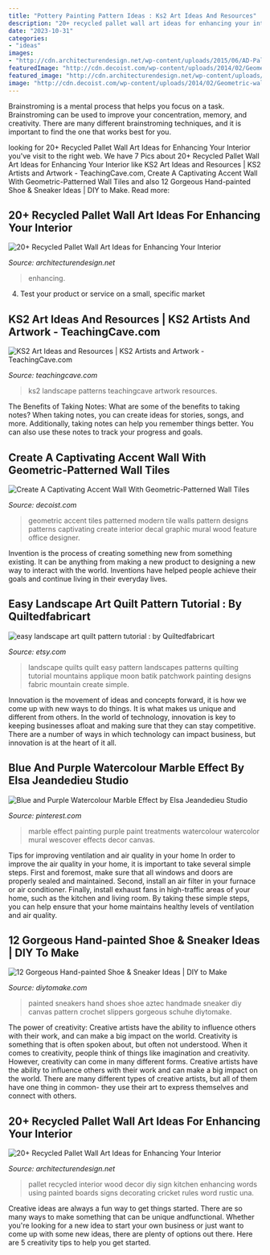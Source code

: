 ```yaml
---
title: "Pottery Painting Pattern Ideas : Ks2 Art Ideas And Resources"
description: "20+ recycled pallet wall art ideas for enhancing your interior"
date: "2023-10-31"
categories:
- "ideas"
images:
- "http://cdn.architecturendesign.net/wp-content/uploads/2015/06/AD-Pallet-Wall-Art-7.jpg"
featuredImage: "http://cdn.decoist.com/wp-content/uploads/2014/02/Geometric-wall-decal-ideas-for-modern-home.jpg"
featured_image: "http://cdn.architecturendesign.net/wp-content/uploads/2015/06/AD-Pallet-Wall-Art-7.jpg"
image: "http://cdn.decoist.com/wp-content/uploads/2014/02/Geometric-wall-decal-ideas-for-modern-home.jpg"
---
```



Brainstroming is a mental process that helps you focus on a task. Brainstroming can be used to improve your concentration, memory, and creativity. There are many different brainstroming techniques, and it is important to find the one that works best for you.

	

		
looking for 20+ Recycled Pallet Wall Art Ideas for Enhancing Your Interior you've visit to the right web. We have 7 Pics about 20+ Recycled Pallet Wall Art Ideas for Enhancing Your Interior like KS2 Art Ideas and Resources | KS2 Artists and Artwork - TeachingCave.com, Create A Captivating Accent Wall With Geometric-Patterned Wall Tiles and also 12 Gorgeous Hand-painted Shoe &amp; Sneaker Ideas | DIY to Make. Read more:
		
    
## 20+ Recycled Pallet Wall Art Ideas For Enhancing Your Interior

<img loading=lazy src="https://cdn.architecturendesign.net/wp-content/uploads/2015/06/AD-Pallet-Wall-Art-20.jpg" onerror="this.onerror=null;this.src='https://tse1.mm.bing.net/th?id=OIP.qmvGSoMFNI_DEIH-u0OUHQHaJ4&amp;pid=15.1';" alt="20+ Recycled Pallet Wall Art Ideas for Enhancing Your Interior">

_Source: architecturendesign.net_

>enhancing. 

	

4. Test your product or service on a small, specific market

    
## KS2 Art Ideas And Resources | KS2 Artists And Artwork - TeachingCave.com

<img loading=lazy src="https://www.teachingcave.com/wp-content/uploads/2013/11/Art-landscape.jpg" onerror="this.onerror=null;this.src='https://tse3.mm.bing.net/th?id=OIP.7Ov8nWH42tUznv_AKFQeEgAAAA&amp;pid=15.1';" alt="KS2 Art Ideas and Resources | KS2 Artists and Artwork - TeachingCave.com">

_Source: teachingcave.com_

>ks2 landscape patterns teachingcave artwork resources. 

	

The Benefits of Taking Notes: What are some of the benefits to taking notes?
When taking notes, you can create ideas for stories, songs, and more. Additionally, taking notes can help you remember things better. You can also use these notes to track your progress and goals.

    
## Create A Captivating Accent Wall With Geometric-Patterned Wall Tiles

<img loading=lazy src="http://cdn.decoist.com/wp-content/uploads/2014/02/Geometric-wall-decal-ideas-for-modern-home.jpg" onerror="this.onerror=null;this.src='https://tse3.mm.bing.net/th?id=OIP.WdXl8_pSZDlZ0SFenhcAZQHaK3&amp;pid=15.1';" alt="Create A Captivating Accent Wall With Geometric-Patterned Wall Tiles">

_Source: decoist.com_

>geometric accent tiles patterned modern tile walls pattern designs patterns captivating create interior decal graphic mural wood feature office designer. 

	

Invention is the process of creating something new from something existing. It can be anything from making a new product to designing a new way to interact with the world. Inventions have helped people achieve their goals and continue living in their everyday lives.

    
## Easy Landscape Art Quilt Pattern Tutorial : By Quiltedfabricart

<img loading=lazy src="http://img0.etsystatic.com/000/0/5903934/il_570xN.295133790.jpg" onerror="this.onerror=null;this.src='https://tse3.mm.bing.net/th?id=OIP.R5I75g3ZaN8WoRqq1CT5QgHaJ4&amp;pid=15.1';" alt="easy landscape art quilt pattern tutorial : by Quiltedfabricart">

_Source: etsy.com_

>landscape quilts quilt easy pattern landscapes patterns quilting tutorial mountains applique moon batik patchwork painting designs fabric mountain create simple. 

	

Innovation is the movement of ideas and concepts forward, it is how we come up with new ways to do things. It is what makes us unique and different from others. In the world of technology, innovation is key to keeping businesses afloat and making sure that they can stay competitive. There are a number of ways in which technology can impact business, but innovation is at the heart of it all.

    
## Blue And Purple Watercolour Marble Effect By Elsa Jeandedieu Studio

<img loading=lazy src="https://i.pinimg.com/736x/e5/07/68/e50768399ad664a557b5eab4665f69a4.jpg" onerror="this.onerror=null;this.src='https://tse2.mm.bing.net/th?id=OIP.VoW8Sej_0Jn5py3OEqda7gHaJ3&amp;pid=15.1';" alt="Blue and Purple Watercolour Marble Effect by Elsa Jeandedieu Studio">

_Source: pinterest.com_

>marble effect painting purple paint treatments watercolour watercolor mural wescover effects decor canvas. 

	

Tips for improving ventilation and air quality in your home
In order to improve the air quality in your home, it is important to take several simple steps. First and foremost, make sure that all windows and doors are properly sealed and maintained. Second, install an air filter in your furnace or air conditioner. Finally, install exhaust fans in high-traffic areas of your home, such as the kitchen and living room. By taking these simple steps, you can help ensure that your home maintains healthy levels of ventilation and air quality.

    
## 12 Gorgeous Hand-painted Shoe &amp; Sneaker Ideas | DIY To Make

<img loading=lazy src="http://www.diytomake.com/wp-content/uploads/2017/01/Aztec-Hand-Painted-Sneakers-Shoes.jpg" onerror="this.onerror=null;this.src='https://tse4.mm.bing.net/th?id=OIP.MoIrgN2o_R9Jn55mpd7B3AHaLH&amp;pid=15.1';" alt="12 Gorgeous Hand-painted Shoe &amp; Sneaker Ideas | DIY to Make">

_Source: diytomake.com_

>painted sneakers hand shoes shoe aztec handmade sneaker diy canvas pattern crochet slippers gorgeous schuhe diytomake. 

	

The power of creativity: Creative artists have the ability to influence others with their work, and can make a big impact on the world.
Creativity is something that is often spoken about, but often not understood. When it comes to creativity, people think of things like imagination and creativity. However, creativity can come in many different forms. Creative artists have the ability to influence others with their work and can make a big impact on the world. There are many different types of creative artists, but all of them have one thing in common- they use their art to express themselves and connect with others.

    
## 20+ Recycled Pallet Wall Art Ideas For Enhancing Your Interior

<img loading=lazy src="http://cdn.architecturendesign.net/wp-content/uploads/2015/06/AD-Pallet-Wall-Art-7.jpg" onerror="this.onerror=null;this.src='https://tse3.mm.bing.net/th?id=OIP.Q3UQX1J8h8p5UFXXuB7W6gHaQP&amp;pid=15.1';" alt="20+ Recycled Pallet Wall Art Ideas for Enhancing Your Interior">

_Source: architecturendesign.net_

>pallet recycled interior wood decor diy sign kitchen enhancing words using painted boards signs decorating cricket rules word rustic una. 

	

Creative ideas are always a fun way to get things started. There are so many ways to make something that can be unique andfunctional. Whether you're looking for a new idea to start your own business or just want to come up with some new ideas, there are plenty of options out there. Here are 5 creativity tips to help you get started.


